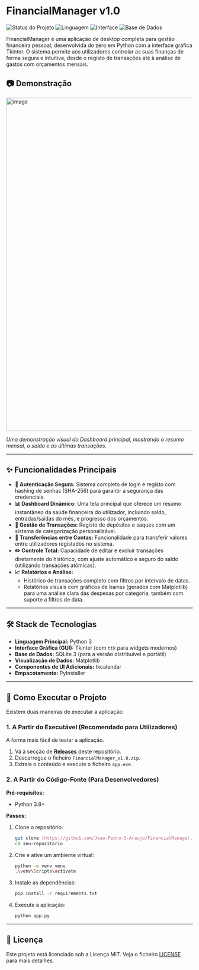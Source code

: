 # FinancialManager v1.0

![Status do Projeto](https://img.shields.io/badge/status-concluído-brightgreen)
![Linguagem](https://img.shields.io/badge/python-3.11-blue)
![Interface](https://img.shields.io/badge/gui-tkinter-orange)
![Base de Dados](https://img.shields.io/badge/database-sqlite-purple)

FinancialManager é uma aplicação de desktop completa para gestão financeira pessoal, desenvolvida do zero em Python com a interface gráfica Tkinter. O sistema permite aos utilizadores controlar as suas finanças de forma segura e intuitiva, desde o registo de transações até à análise de gastos com orçamentos mensais.

## 📷 Demonstração

<img width="1227" height="897" alt="image" src="https://github.com/user-attachments/assets/9afb6064-e478-45b8-b656-8c6bc7b2eeb3" />


*Uma demonstração visual do Dashboard principal, mostrando o resumo mensal, o saldo e as últimas transações.*

---

## ✨ Funcionalidades Principais

-   **🔐 Autenticação Segura:** Sistema completo de login e registo com hashing de senhas (SHA-256) para garantir a segurança das credenciais.
-   **📊 Dashboard Dinâmico:** Uma tela principal que oferece um resumo instantâneo da saúde financeira do utilizador, incluindo saldo, entradas/saídas do mês, e progresso dos orçamentos.
-   **💸 Gestão de Transações:** Registo de depósitos e saques com um sistema de categorização personalizável.
-   **🔁 Transferências entre Contas:** Funcionalidade para transferir valores entre utilizadores registados no sistema.
-   **✏️ Controle Total:** Capacidade de editar e excluir transações diretamente do histórico, com ajuste automático e seguro do saldo (utilizando transações atómicas).
-   **📈 Relatórios e Análise:**
    -   Histórico de transações completo com filtros por intervalo de datas.
    -   Relatórios visuais com gráficos de barras (gerados com Matplotlib) para uma análise clara das despesas por categoria, também com suporte a filtros de data.

---

## 🛠️ Stack de Tecnologias

-   **Linguagem Principal:** Python 3
-   **Interface Gráfica (GUI):** Tkinter (com `ttk` para widgets modernos)
-   **Base de Dados:** SQLite 3 (para a versão distribuível e portátil)
-   **Visualização de Dados:** Matplotlib
-   **Componentes de UI Adicionais:** tkcalendar
-   **Empacotamento:** PyInstaller

---

## 🚀 Como Executar o Projeto

Existem duas maneiras de executar a aplicação:

### 1. A Partir do Executável (Recomendado para Utilizadores)
A forma mais fácil de testar a aplicação.

1.  Vá à secção de [**Releases**](https://github.com/seu-utilizador/seu-repositorio/releases) deste repositório.
2.  Descarregue o ficheiro `FinancialManager_v1.0.zip`.
3.  Extraia o conteúdo e execute o ficheiro `app.exe`.


### 2. A Partir do Código-Fonte (Para Desenvolvedores)

**Pré-requisitos:**
-   Python 3.8+

**Passos:**

1.  Clone o repositório:
    ```bash
    git clone [https://github.com/Joao-Pedro-S-Araujo/FinancialManager.git](https://github.com/Joao-Pedro-S-Araujo/FinancialManager.git)
    cd seu-repositorio
    ```
2.  Crie e ative um ambiente virtual:
    ```bash
    python -m venv venv
    .\venv\Scripts\activate
    ```
3.  Instale as dependências:
    ```bash
    pip install -r requirements.txt
    ```
4.  Execute a aplicação:
    ```bash
    python app.py
    ```

---

## 📜 Licença

Este projeto está licenciado sob a Licença MIT. Veja o ficheiro [LICENSE](LICENSE) para mais detalhes.
